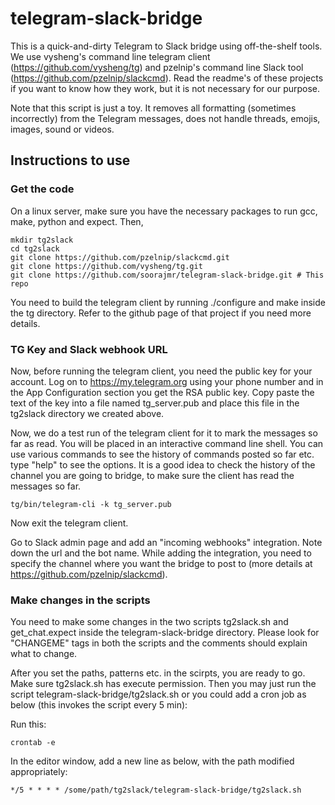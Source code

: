# telegram-slack-bridge

This is a quick-and-dirty Telegram to Slack bridge using off-the-shelf tools. We use vysheng's command line telegram client (https://github.com/vysheng/tg) and pzelnip's command line Slack tool (https://github.com/pzelnip/slackcmd).  Read the readme's of these projects if you want to know how they work, but it is not necessary for our purpose.  

Note that this script is just a toy. It removes all formatting (sometimes incorrectly) from the Telegram messages, does not handle threads, emojis, images, sound or videos.  

## Instructions to use

### Get the code

On a linux server, make sure you have the necessary packages to run gcc, make, python and expect. Then,  

```text
mkdir tg2slack
cd tg2slack
git clone https://github.com/pzelnip/slackcmd.git
git clone https://github.com/vysheng/tg.git
git clone https://github.com/soorajmr/telegram-slack-bridge.git # This repo
```

You need to build the telegram client by running ./configure and make inside the tg directory. Refer to the github page of that project if you need more details.  

### TG Key and Slack webhook URL 

Now, before running the telegram client, you need the public key for your account. Log on to https://my.telegram.org using your phone number and in the App Configuration section you get the RSA public key. Copy paste the text of the key into a file named tg_server.pub and place this file in the tg2slack directory we created above.  

Now, we do a test run of the telegram client for it to mark the messages so far as read. You will be placed in an interactive command line shell. You can use various commands to see the history of commands posted so far etc. type "help" to see the options. It is a good idea to check the history of the channel you are going to bridge, to make sure the client has read the messages so far.

```text
tg/bin/telegram-cli -k tg_server.pub
```

Now exit the telegram client.  

Go to Slack admin page and add an "incoming webhooks" integration. Note down the url and the bot name. While adding the integration, you need to specify the channel where you want the bridge to post to (more details at https://github.com/pzelnip/slackcmd).

### Make changes in the scripts

You need to make some changes in the two scripts tg2slack.sh and get_chat.expect inside the telegram-slack-bridge directory. Please look for "CHANGEME" tags in both the scripts and the comments should explain what to change.

After you set the paths, patterns etc. in the scirpts, you are ready to go. Make sure tg2slack.sh has execute permission. Then you may just run the script telegram-slack-bridge/tg2slack.sh or you could add a cron job as below (this invokes the script every 5 min):

Run this:

```text
crontab -e
```
In the editor window, add a new line as below, with the path modified appropriately:

```text
*/5 * * * * /some/path/tg2slack/telegram-slack-bridge/tg2slack.sh
```






